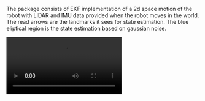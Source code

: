 The package consists of EKF implementation of a 2d space motion of the robot with LIDAR and IMU data provided when the robot moves 
in the world. The read arrows are the landmarks it sees for state estimation. The blue eliptical region is the state estimation based on gaussian noise.

![EKF Localization using LIDAR and IMU data](https://github.com/dhaval491/Extended_Kalman_Filter_Prototype/blob/main/EKF_DEMO.mp4)
